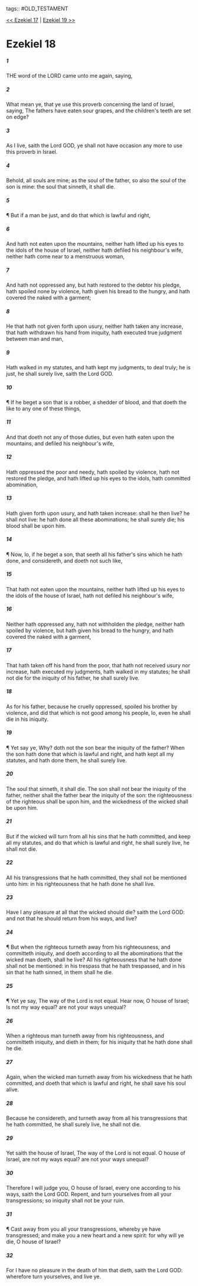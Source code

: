 tags:: #OLD_TESTAMENT

[<< Ezekiel 17](OLD_TESTAMENT/26_Ezekiel/Ezekiel_17.md) | [Ezekiel 19 >>](OLD_TESTAMENT/26_Ezekiel/Ezekiel_19.md)

# Ezekiel 18

##### 1

THE word of the LORD came unto me again, saying,

##### 2

What mean ye, that ye use this proverb concerning the land of Israel, saying, The fathers have eaten sour grapes, and the children's teeth are set on edge?

##### 3

As I live, saith the Lord GOD, ye shall not have occasion any more to use this proverb in Israel.

##### 4

Behold, all souls are mine; as the soul of the father, so also the soul of the son is mine: the soul that sinneth, it shall die.

##### 5

¶ But if a man be just, and do that which is lawful and right,

##### 6

And hath not eaten upon the mountains, neither hath lifted up his eyes to the idols of the house of Israel, neither hath defiled his neighbour's wife, neither hath come near to a menstruous woman,

##### 7

And hath not oppressed any, but hath restored to the debtor his pledge, hath spoiled none by violence, hath given his bread to the hungry, and hath covered the naked with a garment;

##### 8

He that hath not given forth upon usury, neither hath taken any increase, that hath withdrawn his hand from iniquity, hath executed true judgment between man and man,

##### 9

Hath walked in my statutes, and hath kept my judgments, to deal truly; he is just, he shall surely live, saith the Lord GOD.

##### 10

¶ If he beget a son that is a robber, a shedder of blood, and that doeth the like to any one of these things,

##### 11

And that doeth not any of those duties, but even hath eaten upon the mountains, and defiled his neighbour's wife,

##### 12

Hath oppressed the poor and needy, hath spoiled by violence, hath not restored the pledge, and hath lifted up his eyes to the idols, hath committed abomination,

##### 13

Hath given forth upon usury, and hath taken increase: shall he then live? he shall not live: he hath done all these abominations; he shall surely die; his blood shall be upon him.

##### 14

¶ Now, lo, if he beget a son, that seeth all his father's sins which he hath done, and considereth, and doeth not such like,

##### 15

That hath not eaten upon the mountains, neither hath lifted up his eyes to the idols of the house of Israel, hath not defiled his neighbour's wife,

##### 16

Neither hath oppressed any, hath not withholden the pledge, neither hath spoiled by violence, but hath given his bread to the hungry, and hath covered the naked with a garment,

##### 17

That hath taken off his hand from the poor, that hath not received usury nor increase, hath executed my judgments, hath walked in my statutes; he shall not die for the iniquity of his father, he shall surely live.

##### 18

As for his father, because he cruelly oppressed, spoiled his brother by violence, and did that which is not good among his people, lo, even he shall die in his iniquity.

##### 19

¶ Yet say ye, Why? doth not the son bear the iniquity of the father? When the son hath done that which is lawful and right, and hath kept all my statutes, and hath done them, he shall surely live.

##### 20

The soul that sinneth, it shall die. The son shall not bear the iniquity of the father, neither shall the father bear the iniquity of the son: the righteousness of the righteous shall be upon him, and the wickedness of the wicked shall be upon him.

##### 21

But if the wicked will turn from all his sins that he hath committed, and keep all my statutes, and do that which is lawful and right, he shall surely live, he shall not die.

##### 22

All his transgressions that he hath committed, they shall not be mentioned unto him: in his righteousness that he hath done he shall live.

##### 23

Have I any pleasure at all that the wicked should die? saith the Lord GOD: and not that he should return from his ways, and live?

##### 24

¶ But when the righteous turneth away from his righteousness, and committeth iniquity, and doeth according to all the abominations that the wicked man doeth, shall he live? All his righteousness that he hath done shall not be mentioned: in his trespass that he hath trespassed, and in his sin that he hath sinned, in them shall he die.

##### 25

¶ Yet ye say, The way of the Lord is not equal. Hear now, O house of Israel; Is not my way equal? are not your ways unequal?

##### 26

When a righteous man turneth away from his righteousness, and committeth iniquity, and dieth in them; for his iniquity that he hath done shall he die.

##### 27

Again, when the wicked man turneth away from his wickedness that he hath committed, and doeth that which is lawful and right, he shall save his soul alive.

##### 28

Because he considereth, and turneth away from all his transgressions that he hath committed, he shall surely live, he shall not die.

##### 29

Yet saith the house of Israel, The way of the Lord is not equal. O house of Israel, are not my ways equal? are not your ways unequal?

##### 30

Therefore I will judge you, O house of Israel, every one according to his ways, saith the Lord GOD. Repent, and turn yourselves from all your transgressions; so iniquity shall not be your ruin.

##### 31

¶ Cast away from you all your transgressions, whereby ye have transgressed; and make you a new heart and a new spirit: for why will ye die, O house of Israel?

##### 32

For I have no pleasure in the death of him that dieth, saith the Lord GOD: wherefore turn yourselves, and live ye.
